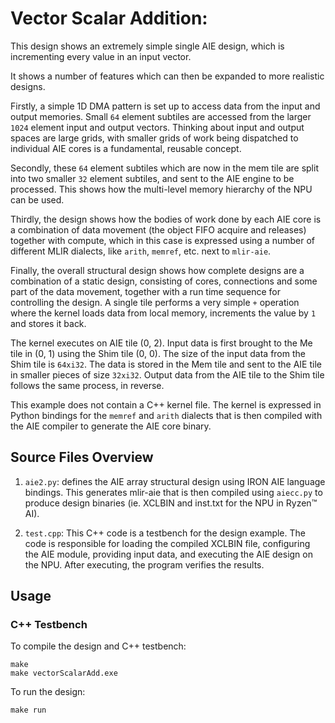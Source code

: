 <!---//===- README.md --------------------------*- Markdown -*-===//
//
// This file is licensed under the Apache License v2.0 with LLVM Exceptions.
// See https://llvm.org/LICENSE.txt for license information.
// SPDX-License-Identifier: Apache-2.0 WITH LLVM-exception
//
// Copyright (C) 2024, Advanced Micro Devices, Inc.
// 
//===----------------------------------------------------------------------===//-->

# Vector Scalar Addition:

This design shows an extremely simple single AIE design, which is incrementing every value in an input vector.

It shows a number of features which can then be expanded to more realistic designs.  

Firstly, a simple 1D DMA pattern is set up to access data from the input and output memories. Small `64` element subtiles are accessed from the larger `1024` element input and output vectors.  Thinking about input and output spaces are large grids, with smaller grids of work being dispatched to individual AIE cores is a fundamental, reusable concept.

Secondly, these `64` element subtiles which are now in the mem tile are split into two smaller `32` element subtiles, and sent to the AIE engine to be processed.  This shows how the multi-level memory hierarchy of the NPU can be used.

Thirdly, the design shows how the bodies of work done by each AIE core is a combination of data movement (the object FIFO acquire and releases) together with compute, which in this case is expressed using a number of different MLIR dialects, like `arith`, `memref`, etc. next to `mlir-aie`.

Finally, the overall structural design shows how complete designs are a combination of a static design, consisting of cores, connections and some part of the data movement, together with a run time sequence for controlling the design.
A single tile performs a very simple `+` operation where the kernel loads data from local memory, increments the value by `1` and stores it back.

The kernel executes on AIE tile (0, 2). Input data is first brought to the Me tile in (0, 1) using the Shim tile (0, 0). The size of the input data from the Shim tile is `64xi32`. The data is stored in the Mem tile and sent to the AIE tile in smaller pieces of size `32xi32`. Output data from the AIE tile to the Shim tile follows the same process, in reverse.

This example does not contain a C++ kernel file. The kernel is expressed in Python bindings for the `memref` and `arith` dialects that is then compiled with the AIE compiler to generate the AIE core binary.

## Source Files Overview

1. `aie2.py`: defines the AIE array structural design using IRON AIE language bindings. This generates mlir-aie that is then compiled using `aiecc.py` to produce design binaries (ie. XCLBIN and inst.txt for the NPU in Ryzen™ AI). 

1. `test.cpp`: This C++ code is a testbench for the design example. The code is responsible for loading the compiled XCLBIN file, configuring the AIE module, providing input data, and executing the AIE design on the NPU. After executing, the program verifies the results.

## Usage

### C++ Testbench

To compile the design and C++ testbench:

```
make
make vectorScalarAdd.exe
```

To run the design:

```
make run
```
